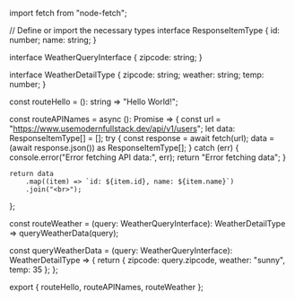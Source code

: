 import fetch from "node-fetch";

// Define or import the necessary types
interface ResponseItemType {
    id: number;
    name: string;
}

interface WeatherQueryInterface {
    zipcode: string;
}

interface WeatherDetailType {
    zipcode: string;
    weather: string;
    temp: number;
}

const routeHello = (): string => "Hello World!";

const routeAPINames = async (): Promise<string> => {
    const url = "https://www.usemodernfullstack.dev/api/v1/users";
    let data: ResponseItemType[] = [];
    try {
        const response = await fetch(url);
        data = (await response.json()) as ResponseItemType[];
    } catch (err) {
        console.error("Error fetching API data:", err);
        return "Error fetching data";
    }
    
    return data
        .map((item) => `id: ${item.id}, name: ${item.name}`)
        .join("<br>");
};

const routeWeather = (query: WeatherQueryInterface): WeatherDetailType =>
    queryWeatherData(query);

const queryWeatherData = (query: WeatherQueryInterface): WeatherDetailType => {
    return {
        zipcode: query.zipcode,
        weather: "sunny",
        temp: 35
    };
};

export { routeHello, routeAPINames, routeWeather };
